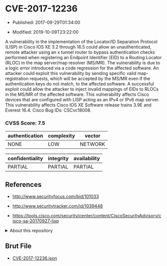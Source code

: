 # CVE-2017-12236

- Published: 2017-09-29T01:34:00

- Modified: 2019-10-09T23:22:00

A vulnerability in the implementation of the Locator/ID Separation Protocol (LISP) in Cisco IOS XE 3.2 through 16.5 could allow an unauthenticated, remote attacker using an x tunnel router to bypass authentication checks performed when registering an Endpoint Identifier (EID) to a Routing Locator (RLOC) in the map server/map resolver (MS/MR). The vulnerability is due to a logic error introduced via a code regression for the affected software. An attacker could exploit this vulnerability by sending specific valid map-registration requests, which will be accepted by the MS/MR even if the authentication keys do not match, to the affected software. A successful exploit could allow the attacker to inject invalid mappings of EIDs to RLOCs in the MS/MR of the affected software. This vulnerability affects Cisco devices that are configured with LISP acting as an IPv4 or IPv6 map server. This vulnerability affects Cisco IOS XE Software release trains 3.9E and Everest 16.4. Cisco Bug IDs: CSCvc18008.

### CVSS Score: **7.5**

| authentication | complexity | vector |
| --- | --- | --- |
| NONE | LOW | NETWORK |

| confidentiality | integrity | availability |
| --- | --- | --- |
| PARTIAL | PARTIAL | PARTIAL |

## References

* http://www.securityfocus.com/bid/101033

* http://www.securitytracker.com/id/1039448

* https://tools.cisco.com/security/center/content/CiscoSecurityAdvisory/cisco-sa-20170927-lisp

<details>
<summary>About this repository</summary> 

  This repository is part of the project [Live Hack CVE](https://github.com/Live-Hack-CVE). Main website can be found [www.live-hack.org](https://www.live-hack.org) 
  
  Made by [Sn0wAlice](https://github.com/Sn0wAlice) for the people that care about security and need to have a feed of the latest CVEs. Hope you enjoy it, don't forget to star the repo and follow me on [Twitter](https://twitter.com/Sn0wAlice) and [Github](https://github.com/Sn0wAlice). And that is my [personnal website](https://www.alice-snow.me/)

  - [Home Page](https://github.com/Live-Hack-CVE)
  - [Framework](https://github.com/Live-Hack-CVE/cve-framework)
  - [CVE database](https://github.com/Live-Hack-CVE/full_database)
  - [Changelog](https://github.com/Live-Hack-CVE/Changelog)
</details>

## Brut File

* [CVE-2017-12236.json](https://raw.githubusercontent.com/Live-Hack-CVE/full_database/main/cves/2017/CVE-2017-12236.json)

